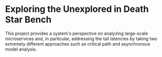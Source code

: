 # Exploring the Unexplored in Death Star Bench

This project provides a system's perspective on analyzing large-scale
microservices and, in particular, addressing the tail latencies by taking two
extremely different approaches such as critical path and asynchronous model
analysis. 
